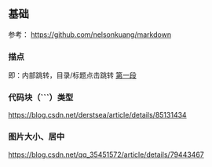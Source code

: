 ## 基础
参考：
https://github.com/nelsonkuang/markdown
### 描点
即：内部跳转，目录/标题点击跳转
<a href="#1">第一段</a>
### 代码块（```）类型
https://blog.csdn.net/derstsea/article/details/85131434
### 图片大小、居中
https://blog.csdn.net/qq_35451572/article/details/79443467